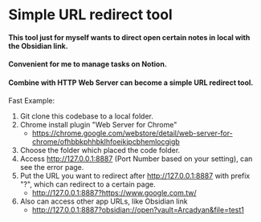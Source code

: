 # Simple URL redirect  tool

#### This tool just for myself wants to direct open certain notes in local with the Obsidian link.
#### Convenient for me to manage tasks on Notion.
#### Combine with HTTP Web Server can become a simple URL redirect tool.

Fast Example:
1. Git clone this codebase to a local folder.
2. Chrome install plugin "Web Server for Chrome"
   * https://chrome.google.com/webstore/detail/web-server-for-chrome/ofhbbkphhbklhfoeikjpcbhemlocgigb
3. Choose the folder which placed the code folder.
4. Access http://127.0.0.1:8887 (Port Number based on your setting), can see the error page.
5. Put the URL you want to redirect after http://127.0.0.1:8887 with prefix "?", which can redirect to a certain page.
   * http://127.0.0.1:8887?https://www.google.com.tw/
6. Also can access other app URLs, like Obsidian link
   * http://127.0.0.1:8887?obsidian://open?vault=Arcadyan&file=test1